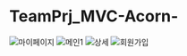 # TeamPrj_MVC-Acorn-


![마이페이지](https://user-images.githubusercontent.com/114971703/232972106-a56d1a7c-63f4-4a40-b938-359077c6aa30.JPG)
![메인1](https://user-images.githubusercontent.com/114971703/232972108-c4e6a93b-555b-46a1-a991-d3f07a8fed82.JPG)
![상세](https://user-images.githubusercontent.com/114971703/232972110-56b2d6ab-82a6-4a90-8f32-ec1374c4c953.JPG)
![회원가입](https://user-images.githubusercontent.com/114971703/232972112-4a2a05cb-5604-4787-b7fd-1960c34bce6c.JPG)
